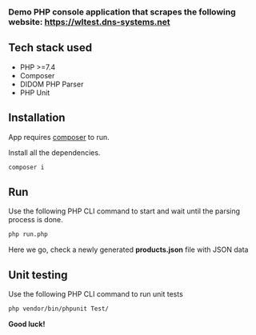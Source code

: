 
### Demo PHP console application that scrapes the following website: https://wltest.dns-systems.net


## Tech stack used

- PHP >=7.4
- Composer
- DIDOM PHP Parser
- PHP Unit


## Installation

App requires [composer](https://getcomposer.org/download/) to run.

Install all the dependencies.

```sh
composer i
```
## Run
Use the following PHP CLI command to start and wait until the parsing process is done.

```sh
php run.php
```

Here we go, check a newly generated **products.json** file with JSON data

## Unit testing
Use the following PHP CLI command to run unit tests

```sh
php vendor/bin/phpunit Test/
```

**Good luck!**



